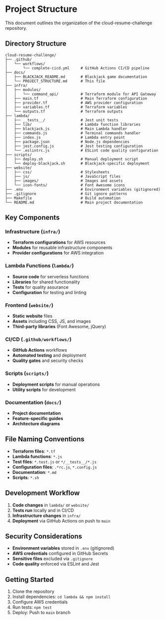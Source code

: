 # Project Structure

This document outlines the organization of the cloud-resume-challenge repository.

## Directory Structure

```
cloud-resume-challenge/
├── .github/
│   └── workflows/
│       └── complete-cicd.yml     # GitHub Actions CI/CD pipeline
├── docs/
│   ├── BLACKJACK_README.md       # Blackjack game documentation
│   └── PROJECT_STRUCTURE.md      # This file
├── infra/
│   ├── modules/
│   │   └── command_api/          # Terraform module for API Gateway
│   ├── main.tf                   # Main Terraform configuration
│   ├── provider.tf               # AWS provider configuration
│   ├── variables.tf              # Terraform variables
│   └── outputs.tf                # Terraform outputs
├── lambda/
│   ├── __tests__/                # Jest unit tests
│   ├── lib/                      # Lambda function libraries
│   ├── blackjack.js              # Main Lambda handler
│   ├── commands.js               # Terminal commands handler
│   ├── index.js                  # Lambda entry point
│   ├── package.json              # Node.js dependencies
│   ├── jest.config.js            # Jest testing configuration
│   └── .eslintrc.js              # ESLint code quality configuration
├── scripts/
│   ├── deploy.sh                 # Manual deployment script
│   └── deploy-blackjack.sh       # Blackjack-specific deployment
├── website/
│   ├── css/                      # Stylesheets
│   ├── js/                       # JavaScript files
│   ├── images/                   # Images and assets
│   └── icon-fonts/               # Font Awesome icons
├── .env                          # Environment variables (gitignored)
├── .gitignore                    # Git ignore patterns
├── Makefile                      # Build automation
└── README.md                     # Main project documentation
```

## Key Components

### Infrastructure (`infra/`)
- **Terraform configurations** for AWS resources
- **Modules** for reusable infrastructure components
- **Provider configurations** for AWS integration

### Lambda Functions (`lambda/`)
- **Source code** for serverless functions
- **Libraries** for shared functionality
- **Tests** for quality assurance
- **Configuration** for testing and linting

### Frontend (`website/`)
- **Static website** files
- **Assets** including CSS, JS, and images
- **Third-party libraries** (Font Awesome, jQuery)

### CI/CD (`.github/workflows/`)
- **GitHub Actions** workflows
- **Automated testing** and deployment
- **Quality gates** and security checks

### Scripts (`scripts/`)
- **Deployment scripts** for manual operations
- **Utility scripts** for development

### Documentation (`docs/`)
- **Project documentation**
- **Feature-specific guides**
- **Architecture diagrams**

## File Naming Conventions

- **Terraform files**: `*.tf`
- **Lambda functions**: `*.js`
- **Test files**: `*.test.js` or `*/__tests__/*.js`
- **Configuration files**: `.*rc.js`, `*.config.js`
- **Documentation**: `*.md`
- **Scripts**: `*.sh`

## Development Workflow

1. **Code changes** in `lambda/` or `website/`
2. **Tests run** locally and in CI/CD
3. **Infrastructure changes** in `infra/`
4. **Deployment** via GitHub Actions on push to `main`

## Security Considerations

- **Environment variables** stored in `.env` (gitignored)
- **AWS credentials** configured in GitHub Secrets
- **Sensitive files** excluded via `.gitignore`
- **Code quality** enforced via ESLint and Jest

## Getting Started

1. Clone the repository
2. Install dependencies: `cd lambda && npm install`
3. Configure AWS credentials
4. Run tests: `npm test`
5. Deploy: Push to `main` branch
